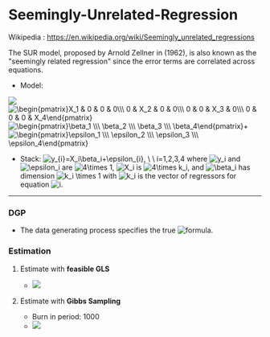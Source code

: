 # Seemingly-Unrelated-Regression

Wikipedia : https://en.wikipedia.org/wiki/Seemingly_unrelated_regressions

The SUR model, proposed by Arnold Zellner in (1962), is also known as the "seemingly related regression" since the error terms are correlated across equations.

- Model:

<img src="https://render.githubusercontent.com/render/math?math=\begin{pmatrix}y_1 \\\ y_2 \\\ y_3 \\\ y_4\end{pmatrix}="><img src=
"https://render.githubusercontent.com/render/math?math=%5Cdisplaystyle+%5Cbegin%7Bpmatrix%7DX_1+%26+0+%26+0+%26+0%5C%5C%5C+0+%26+X_2+%26+0+%26+0%5C%5C%5C+0+%26+0+%26+X_3+%26+0%5C%5C%5C+0+%26+0+%26+0+%26+X_4%5Cend%7Bpmatrix%7D" 
alt="\begin{pmatrix}X_1 & 0 & 0 & 0\\\ 0 & X_2 & 0 & 0\\\ 0 & 0 & X_3 & 0\\\ 0 & 0 & 0 & X_4\end{pmatrix}"><img src=
"https://render.githubusercontent.com/render/math?math=%5Cdisplaystyle+%5Cbegin%7Bpmatrix%7D%5Cbeta_1+%5C%5C%5C+%5Cbeta_2+%5C%5C%5C+%5Cbeta_3+%5C%5C%5C+%5Cbeta_4%5Cend%7Bpmatrix%7D%2B" 
alt="\begin{pmatrix}\beta_1 \\\ \beta_2 \\\ \beta_3 \\\ \beta_4\end{pmatrix}+"><img src=
"https://render.githubusercontent.com/render/math?math=%5Cdisplaystyle+%5Cbegin%7Bpmatrix%7D%5Cepsilon_1+%5C%5C%5C+%5Cepsilon_2+%5C%5C%5C+%5Cepsilon_3+%5C%5C%5C+%5Cepsilon_4%5Cend%7Bpmatrix%7D" 
alt="\begin{pmatrix}\epsilon_1 \\\ \epsilon_2 \\\ \epsilon_3 \\\ \epsilon_4\end{pmatrix}">

- Stack: <img src=
"https://render.githubusercontent.com/render/math?math=%5Cdisplaystyle+y_%7Bi%7D%3DX_i%5Cbeta_i%2B%5Cepsilon_%7Bi%7D%2C+%5C+%5C+i%3D1%2C2%2C3%2C4" 
alt="y_{i}=X_i\beta_i+\epsilon_{i}, \ \ i=1,2,3,4"> where <img src=
"https://render.githubusercontent.com/render/math?math=%5Cdisplaystyle+y_i" 
alt="y_i"> and <img src=
"https://render.githubusercontent.com/render/math?math=%5Cdisplaystyle+%5Cepsilon_i" 
alt="\epsilon_i"> are <img src=
"https://render.githubusercontent.com/render/math?math=%5Cdisplaystyle+4%5Ctimes+1" 
alt="4\times 1">, <img src=
"https://render.githubusercontent.com/render/math?math=%5Cdisplaystyle+X_i" 
alt="X_i"> is <img src=
"https://render.githubusercontent.com/render/math?math=%5Cdisplaystyle+4%5Ctimes+k_i" 
alt="4\times k_i">, and <img src=
"https://render.githubusercontent.com/render/math?math=%5Cdisplaystyle+%5Cbeta_i" 
alt="\beta_i"> has dimension <img src=
"https://render.githubusercontent.com/render/math?math=%5Cdisplaystyle+k_i+%5Ctimes+1" 
alt="k_i \times 1"> with <img src=
"https://render.githubusercontent.com/render/math?math=%5Cdisplaystyle+k_i" 
alt="k_i"> is the vector of regressors for equation <img src=
"https://render.githubusercontent.com/render/math?math=%5Cdisplaystyle+i" 
alt="i">.

---

### DGP

- The data generating process specifies the true ![formula](https://render.githubusercontent.com/render/math?math=\beta=[1,2,3,4] ).



### Estimation

1. Estimate with **feasible GLS**
	- <img src="https://render.githubusercontent.com/render/math?math=\widehat{\beta}=[0.9840, 2.0059, 3.0049, 4.0059]">

2. Estimate with **Gibbs Sampling**
	- Burn in period: 1000
	- <img src="https://render.githubusercontent.com/render/math?math=\widehat{\beta}=[0.9841, 2.0058, 3.0050, 4.0060]">
